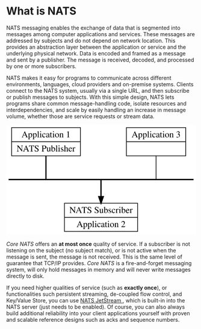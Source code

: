 # What is NATS

NATS messaging enables the exchange of data that is segmented into messages among computer applications and services. These messages are addressed by subjects and do not depend on network location. This provides an abstraction layer between the application or service and the underlying physical network. Data is encoded and framed as a message and sent by a publisher. The message is received, decoded, and processed by one or more subscribers.

NATS makes it easy for programs to communicate across different environments, languages, cloud providers and on-premise systems. Clients connect to the NATS system, usually via a single URL, and then subscribe or publish messages to subjects. With this simple design, NATS lets programs share common message-handling code, isolate resources and interdependencies, and scale by easily handling an increase in message volume, whether those are service requests or stream data.

![](../.gitbook/assets/intro.svg)

_Core NATS_ offers an **at most once** quality of service. If a subscriber is not listening on the subject \(no subject match\), or is not active when the message is sent, the message is not received. This is the same level of guarantee that TCP/IP provides. _Core NATS_ is a fire-and-forget messaging system, will only hold messages in memory and will never write messages directly to disk.

If you need higher qualities of service (such as **exactly once**), or functionalities such persistent streaming, de-coupled flow control, and Key/Value Store, you can use [NATS JetStream ](/nats-concepts/jetstream.md), which is built-in into the NATS server (just needs to be enabled). Of course, you can also always build additional reliability into your client applications yourself with proven and scalable reference designs such as acks and sequence numbers.

